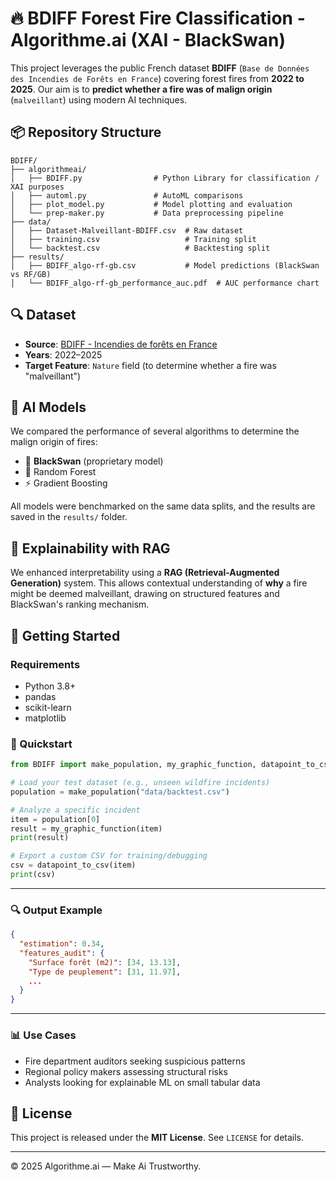# 🔥 BDIFF Forest Fire Classification - Algorithme.ai (XAI - BlackSwan) 

This project leverages the public French dataset **BDIFF** (`Base de Données des Incendies de Forêts en France`) covering forest fires from **2022 to 2025**. Our aim is to **predict whether a fire was of malign origin** (`malveillant`) using modern AI techniques.

## 📦 Repository Structure

```
BDIFF/
├── algorithmeai/
│   ├── BDIFF.py                # Python Library for classification / XAI purposes
│   ├── automl.py               # AutoML comparisons
│   ├── plot_model.py           # Model plotting and evaluation
│   └── prep-maker.py           # Data preprocessing pipeline
├── data/
│   ├── Dataset-Malveillant-BDIFF.csv  # Raw dataset
│   ├── training.csv                   # Training split
│   └── backtest.csv                   # Backtesting split
├── results/
│   ├── BDIFF_algo-rf-gb.csv           # Model predictions (BlackSwan vs RF/GB)
│   └── BDIFF_algo-rf-gb_performance_auc.pdf  # AUC performance chart
```

## 🔍 Dataset

- **Source**: [BDIFF - Incendies de forêts en France](https://bdiff.agriculture.gouv.fr/incendies)
- **Years**: 2022–2025
- **Target Feature**: `Nature` field (to determine whether a fire was "malveillant")

## 🧠 AI Models

We compared the performance of several algorithms to determine the malign origin of fires:

- 🦢 **BlackSwan** (proprietary model)
- 🌲 Random Forest
- ⚡ Gradient Boosting

All models were benchmarked on the same data splits, and the results are saved in the `results/` folder.

## 🤖 Explainability with RAG

We enhanced interpretability using a **RAG (Retrieval-Augmented Generation)** system. This allows contextual understanding of **why** a fire might be deemed malveillant, drawing on structured features and BlackSwan's ranking mechanism.

## 🚀 Getting Started

### Requirements

- Python 3.8+
- pandas
- scikit-learn
- matplotlib

### 🚀 Quickstart

```python
from BDIFF import make_population, my_graphic_function, datapoint_to_csv

# Load your test dataset (e.g., unseen wildfire incidents)
population = make_population("data/backtest.csv")

# Analyze a specific incident
item = population[0]
result = my_graphic_function(item)
print(result)

# Export a custom CSV for training/debugging
csv = datapoint_to_csv(item)
print(csv)
```

---

### 🔍 Output Example

```json
{
  "estimation": 0.34,
  "features_audit": {
    "Surface forêt (m2)": [34, 13.13],
    "Type de peuplement": [31, 11.97],
    ...
  }
}
```

---

### 📊 Use Cases

- Fire department auditors seeking suspicious patterns
- Regional policy makers assessing structural risks
- Analysts looking for explainable ML on small tabular data


## 📜 License

This project is released under the **MIT License**. See `LICENSE` for details.

---

© 2025 Algorithme.ai — Make Ai Trustworthy.
